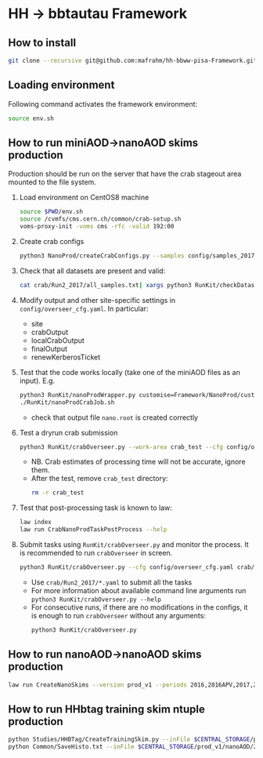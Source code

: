 # HH -> bbtautau Framework

## How to install
```sh
git clone --recursive git@github.com:mafrahm/hh-bbww-pisa-Framework.git
```

## Loading environment
Following command activates the framework environment:
```sh
source env.sh
```
## How to run miniAOD->nanoAOD skims production

Production should be run on the server that have the crab stageout area mounted to the file system.

1. Load environment on CentOS8 machine
   ```sh
   source $PWD/env.sh
   source /cvmfs/cms.cern.ch/common/crab-setup.sh
   voms-proxy-init -voms cms -rfc -valid 192:00
   ```

1. Create crab configs
   ```sh
   python3 NanoProd/createCrabConfigs.py --samples config/samples_2017_hbw.yaml --output crab/Run2_2017
   ```

1. Check that all datasets are present and valid:
   ```sh
   cat crab/Run2_2017/all_samples.txt| xargs python3 RunKit/checkDatasetExistance.py
   ```

1. Modify output and other site-specific settings in `config/overseer_cfg.yaml`. In particular:
   - site
   - crabOutput
   - localCrabOutput
   - finalOutput
   - renewKerberosTicket

1. Test that the code works locally (take one of the miniAOD files as an input). E.g.
   ```sh
   python3 RunKit/nanoProdWrapper.py customise=Framework/NanoProd/customiseNano.customise_hbw skimCfg=config/skim.yaml maxEvents=100 sampleType=mc storeFailed=True era=Run2_2018 inputFiles=file:/eos/cms/store/group/phys_tau/kandroso/miniAOD_UL18/TTToSemiLeptonic.root
   ./RunKit/nanoProdCrabJob.sh
   ```
   - check that output file `nano.root` is created correctly

1. Test a dryrun crab submission
   ```sh
   python3 RunKit/crabOverseer.py --work-area crab_test --cfg config/overseer_cfg.yaml --no-loop config/crab_test.yaml
   ```
   - NB. Crab estimates of processing time will not be accurate, ignore them.
   - After the test, remove `crab_test` directory:
     ```sh
     rm -r crab_test
     ```

1. Test that post-processing task is known to law:
   ```sh
   law index
   law run CrabNanoProdTaskPostProcess --help
   ```

1. Submit tasks using `RunKit/crabOverseer.py` and monitor the process.
   It is recommended to run `crabOverseer` in screen.
   ```sh
   python3 RunKit/crabOverseer.py --cfg config/overseer_cfg.yaml crab/Run2_2017/FILE1.yaml crab/Run2_2017/FILE2.yaml ...
   ```
   - Use `crab/Run2_2017/*.yaml` to submit all the tasks
   - For more information about available command line arguments run `python3 RunKit/crabOverseer.py --help`
   - For consecutive runs, if there are no modifications in the configs, it is enough to run `crabOverseer` without any arguments:
     ```sh
     python3 RunKit/crabOverseer.py
     ```

## How to run nanoAOD->nanoAOD skims production
```sh
law run CreateNanoSkims --version prod_v1 --periods 2016,2016APV,2017,2018 --ignore-missing-samples True
```
## How to run HHbtag training skim ntuple production
```sh
python Studies/HHBTag/CreateTrainingSkim.py --inFile $CENTRAL_STORAGE/prod_v1/nanoAOD/2018/GluGluToBulkGravitonToHHTo2B2Tau_M-350.root --outFile output/skim.root --mass 350 --sample GluGluToBulkGraviton --year 2018 >& EventInfo.txt
python Common/SaveHisto.txt --inFile $CENTRAL_STORAGE/prod_v1/nanoAOD/2018/GluGluToBulkGravitonToHHTo2B2Tau_M-350.root --outFile output/skim.root
```

